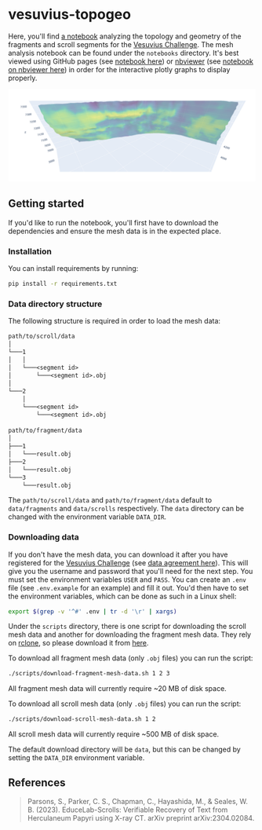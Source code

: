 # vesuvius-topogeo
Here, you'll find [a notebook](notebooks/analyze-all-meshes.ipynb) analyzing the topology and geometry of the 
fragments and scroll segments for the [Vesuvius Challenge](https://scrollprize.org/). The mesh analysis notebook can be
found under the `notebooks` directory.  It's best viewed using GitHub pages (see 
[notebook here](http://lschlessinger1.github.io/vesuvius-topogeo/static/analyze-all-meshes.html)) or [nbviewer](https://nbviewer.org/) (see [notebook on nbviewer here](https://nbviewer.org/github/lschlessinger1/vesuvius-topogeo/blob/main/notebooks/analyze-all-meshes.ipynb)) in order for the interactive plotly 
graphs to display properly.

![A mesh pseudo-colored by curvature values](images/curvature-preview.png "Mesh curvature preview")

## Getting started

If you'd like to run the notebook, you'll first have to download the dependencies and ensure the mesh data is in the 
expected place.

### Installation

You can install requirements by running:

```bash
pip install -r requirements.txt
````

### Data directory structure

The following structure is required in order to load the mesh data:
```
path/to/scroll/data
│
└───1
│   │
│   └───<segment id>
│       └───<segment id>.obj
│
└───2
    │
    └───<segment id>
        └───<segment id>.obj

path/to/fragment/data
│
├───1
│   └───result.obj
├───2
│   └───result.obj
└───3
    └───result.obj
```

The `path/to/scroll/data` and `path/to/fragment/data` default to `data/fragments` and `data/scrolls` respectively. The 
`data` directory can be changed with the environment variable `DATA_DIR`.

### Downloading data

If you don't have the mesh data, you can download it after you have registered for the 
[Vesuvius Challenge](https://scrollprize.org/) (see [data agreement here](https://docs.google.com/forms/d/e/1FAIpQLSf2lCOCwnO1xo0bc1QdlL0a034Uoe7zyjYBY2k33ZHslHE38Q/viewform)).
This will give you the username and password that you'll need for the next step. You must set the environment variables
`USER` and `PASS`. You can create an `.env` file (see `.env.example` for an example) and fill it out. You'd then have to
set the environment variables, which can be done as such in a Linux shell:

```bash
export $(grep -v '^#' .env | tr -d '\r' | xargs)
```

Under the `scripts` directory, there is one script for downloading the scroll mesh data and another for downloading 
the fragment mesh data. They rely on [rclone](https://rclone.org), so please download it from 
[here](https://rclone.org/downloads/).

To download all fragment mesh data (only `.obj` files) you can run the script:

```bash
./scripts/download-fragment-mesh-data.sh 1 2 3
```

All fragment mesh data will currently require ~20 MB of disk space.

To download all scroll mesh data (only `.obj` files) you can run the script:

```bash
./scripts/download-scroll-mesh-data.sh 1 2
```

All scroll mesh data will currently require ~500 MB of disk space.

The default download directory will be `data`, but this can be changed by setting the `DATA_DIR` environment variable.

## References

> Parsons, S., Parker, C. S., Chapman, C., Hayashida, M., & Seales, W. B. (2023). EduceLab-Scrolls: Verifiable Recovery of Text from Herculaneum Papyri using X-ray CT. arXiv preprint arXiv:2304.02084.
